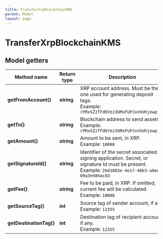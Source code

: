 ```yaml
---
title: TransferXrpBlockchainKMS
parent: Model
layout: page
---
```


# TransferXrpBlockchainKMS

## Model getters

Method name | Return type | Description | Notes
------------ | ------------- | ------------- | -------------
**getFromAccount()** | **string** | XRP account address. Must be the one used for generating deposit tags. <br>Example: `rPRxSZzTFd6Yez3UMxFUPJvnhUhjewpjfV` |
**getTo()** | **string** | Blockchain address to send assets <br>Example: `rPRxSZzTFd6Yez3UMxFUPJvnhUhjewpjfV` |
**getAmount()** | **string** | Amount to be sent, in XRP. <br>Example: `10000` |
**getSignatureId()** | **string** | Identifier of the secret associated in signing application. Secret, or signature Id must be present. <br>Example: `26d3883e-4e17-48b3-a0ee-09a3e484ac83` |
**getFee()** | **string** | Fee to be paid, in XRP. If omitted, current fee will be calculated. <br>Example: `10000` | [optional]
**getSourceTag()** | **int** | Source tag of sender account, if any. <br>Example: `12355` | [optional]
**getDestinationTag()** | **int** | Destination tag of recipient account, if any. <br>Example: `12355` | [optional]

